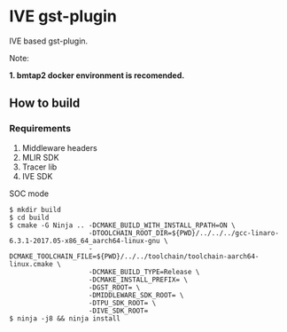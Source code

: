 # IVE gst-plugin

IVE based gst-plugin.

Note:

**1. bmtap2 docker environment is recomended.**

## How to build

### Requirements

1. Middleware headers
2. MLIR SDK
3. Tracer lib
4. IVE SDK

SOC mode

```
$ mkdir build
$ cd build
$ cmake -G Ninja .. -DCMAKE_BUILD_WITH_INSTALL_RPATH=ON \
                    -DTOOLCHAIN_ROOT_DIR=${PWD}/../../../gcc-linaro-6.3.1-2017.05-x86_64_aarch64-linux-gnu \
                    -DCMAKE_TOOLCHAIN_FILE=${PWD}/../../toolchain/toolchain-aarch64-linux.cmake \
                    -DCMAKE_BUILD_TYPE=Release \
                    -DCMAKE_INSTALL_PREFIX= \
                    -DGST_ROOT= \
                    -DMIDDLEWARE_SDK_ROOT= \
                    -DTPU_SDK_ROOT= \
                    -DIVE_SDK_ROOT=
$ ninja -j8 && ninja install
```

